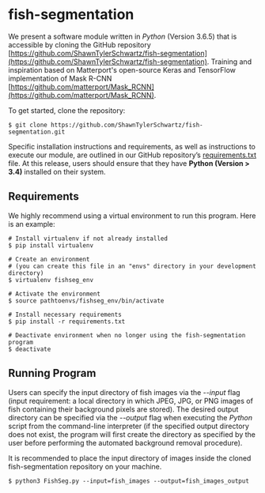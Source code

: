 # fish-segmentation

We present a software module written in *Python* (Version 3.6.5) that is accessible by cloning the GitHub repository [https://github.com/ShawnTylerSchwartz/fish-segmentation](https://github.com/ShawnTylerSchwartz/fish-segmentation). Training and inspiration based on Matterport's open-source Keras and TensorFlow implementation of Mask R-CNN [https://github.com/matterport/Mask_RCNN](https://github.com/matterport/Mask_RCNN).

To get started, clone the repository:
```
$ git clone https://github.com/ShawnTylerSchwartz/fish-segmentation.git
```

Specific installation instructions and requirements, as well as instructions to execute our module, are outlined in our GitHub repository’s [requirements.txt](requirements.txt) file. At this release, users should ensure that they have **Python (Version > 3.4)** installed on their system.

## Requirements
We highly recommend using a virtual environment to run this program. Here is an example:
```
# Install virtualenv if not already installed
$ pip install virtualenv
```
```
# Create an environment
# (you can create this file in an "envs" directory in your development directory)
$ virtualenv fishseg_env
```
```
# Activate the environment
$ source pathtoenvs/fishseg_env/bin/activate
```
```
# Install necessary requirements
$ pip install -r requirements.txt
```
```
# Deactivate environment when no longer using the fish-segmentation program
$ deactivate
```

## Running Program
Users can specify the input directory of fish images via the *--input* flag (input requirement: a local directory in which JPEG, JPG, or PNG images of fish containing their background pixels are stored). The desired output directory can be specified via the *--output* flag when executing the *Python* script from the command-line interpreter (if the specified output directory does not exist, the program will first create the directory as specified by the user before performing the automated background removal procedure).

It is recommended to place the input directory of images inside the cloned fish-segmentation repository on your machine.
```
$ python3 FishSeg.py --input=fish_images --output=fish_images_output
```